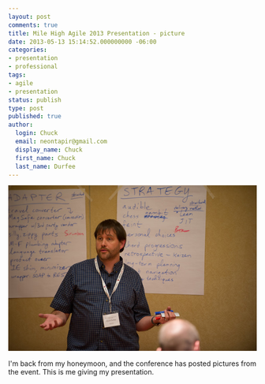 ```yaml
---
layout: post
comments: true
title: Mile High Agile 2013 Presentation - picture
date: 2013-05-13 15:14:52.000000000 -06:00
categories:
- presentation
- professional
tags:
- agile
- presentation
status: publish
type: post
published: true
author:
  login: Chuck
  email: neontapir@gmail.com
  display_name: Chuck
  first_name: Chuck
  last_name: Durfee
---
```

![Chuck Durfee at MHA 2013](/assets/agileROB_2839-M.jpg "Chuck Durfee presents on 'Design Patterns in Non-Software Contexts' at Mile High Agile 2013")

I'm back from my honeymoon, and the conference has posted pictures from the event. This is me giving my presentation.
